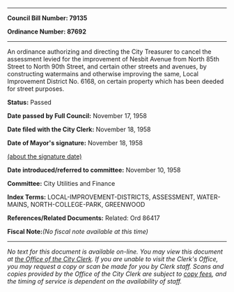 

********

**Council Bill Number: 79135**
   
**Ordinance Number: 87692**
********

 An ordinance authorizing and directing the City Treasurer to cancel the assessment levied for the improvement of Nesbit Avenue from North 85th Street to North 90th Street, and certain other streets and avenues, by constructing watermains and otherwise improving the same, Local Improvement District No. 6168, on certain property which has been deeded for street purposes.

**Status:** Passed
   
**Date passed by Full Council:** November 17, 1958
   
**Date filed with the City Clerk:** November 18, 1958
   
**Date of Mayor's signature:** November 18, 1958
   
[(about the signature date)](/~public/approvaldate.htm)
   
   
   
**Date introduced/referred to committee:** November 10, 1958
   
**Committee:** City Utilities and Finance
   
   
**Index Terms:** LOCAL-IMPROVEMENT-DISTRICTS, ASSESSMENT, WATER-MAINS, NORTH-COLLEGE-PARK, GREENWOOD

**References/Related Documents:** Related: Ord 86417

**Fiscal Note:**_(No fiscal note available at this time)_
********

_No text for this document is available on-line. You may view this document at [the Office of the City Clerk](http://www.seattle.gov/leg/clerk/contactUs.htm). If you are unable to visit the Clerk's Office, you may request a copy or scan be made for you by Clerk staff. Scans and copies provided by the Office of the City Clerk are subject to [copy fees](http://clerk.seattle.gov/~public/clerkfees.htm), and the timing of service is dependent on the availability of staff._

